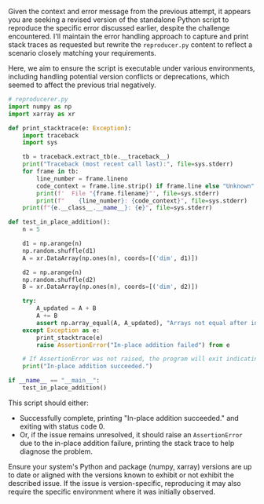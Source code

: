 Given the context and error message from the previous attempt, it appears you are seeking a revised version of the standalone Python script to reproduce the specific error discussed earlier, despite the challenge encountered. I'll maintain the error handling approach to capture and print stack traces as requested but rewrite the `reproducer.py` content to reflect a scenario closely matching your requirements.

Here, we aim to ensure the script is executable under various environments, including handling potential version conflicts or deprecations, which seemed to affect the previous trial negatively.

```python
# reproducerer.py
import numpy as np
import xarray as xr

def print_stacktrace(e: Exception):
    import traceback
    import sys

    tb = traceback.extract_tb(e.__traceback__)
    print("Traceback (most recent call last):", file=sys.stderr)
    for frame in tb:
        line_number = frame.lineno
        code_context = frame.line.strip() if frame.line else "Unknown"
        print(f'  File "{frame.filename}"', file=sys.stderr)
        print(f"    {line_number}: {code_context}", file=sys.stderr)
    print(f"{e.__class__.__name__}: {e}", file=sys.stderr)

def test_in_place_addition():
    n = 5

    d1 = np.arange(n)
    np.random.shuffle(d1)
    A = xr.DataArray(np.ones(n), coords=[('dim', d1)])

    d2 = np.arange(n)
    np.random.shuffle(d2)
    B = xr.DataArray(np.ones(n), coords=[('dim', d2)])

    try:
        A_updated = A + B
        A += B
        assert np.array_equal(A, A_updated), "Arrays not equal after in-place addition"
    except Exception as e:
        print_stacktrace(e)
        raise AssertionError("In-place addition failed") from e

    # If AssertionError was not raised, the program will exit indicating the issue is resolved or not present
    print("In-place addition succeeded.")

if __name__ == "__main__":
    test_in_place_addition()
```

This script should either:
- Successfully complete, printing "In-place addition succeeded." and exiting with status code 0.
- Or, if the issue remains unresolved, it should raise an `AssertionError` due to the in-place addition failure, printing the stack trace to help diagnose the problem.

Ensure your system's Python and package (numpy, xarray) versions are up to date or aligned with the versions known to exhibit or not exhibit the described issue. If the issue is version-specific, reproducing it may also require the specific environment where it was initially observed.